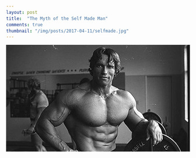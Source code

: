 ```yaml
---
layout: post
title:  "The Myth of the Self Made Man"
comments: true
thumbnail: "/img/posts/2017-04-11/selfmade.jpg"
---
```

[banner]:/img/posts/2017-04-11/selfmade.jpg

![alt text][banner]
